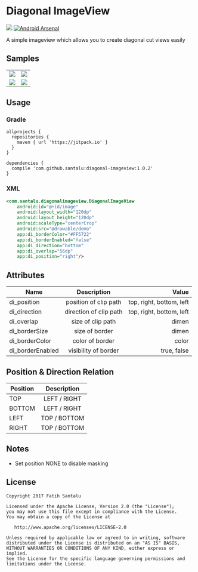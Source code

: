 # Diagonal ImageView

[![](https://jitpack.io/v/santalu/diagonal-imageview.svg)](https://jitpack.io/#santalu/diagonal-imageview) [![Android Arsenal](https://img.shields.io/badge/Android%20Arsenal-Diagonal%20ImageView-brightgreen.svg?style=flat)](https://android-arsenal.com/details/1/6040)

A simple imageview which allows you to create diagonal cut views easily

## Samples

<table >
  <tr>
    <td align="left"><img src="https://github.com/santalu/diagonal-imageview/blob/master/screens/rv.png"/></td>
    <td align="right"><img src="https://github.com/santalu/diagonal-imageview/blob/master/screens/cv.png"/></td>
  </tr>
  <tr>
    <td align="left"><img src="https://github.com/santalu/diagonal-imageview/blob/master/screens/gl.png"/></td>
    <td align="right"><img src="https://github.com/santalu/diagonal-imageview/blob/master/screens/ct.png"/></td>
  </tr>
</table>

## Usage

### Gradle
```
allprojects {
  repositories {
    maven { url 'https://jitpack.io' }
  }
}
```
```
dependencies {
  compile 'com.github.santalu:diagonal-imageview:1.0.2'
}
```

### XML
```xml
<com.santalu.diagonalimageview.DiagonalImageView
    android:id="@+id/image"
    android:layout_width="120dp"
    android:layout_height="120dp"
    android:scaleType="centerCrop"
    android:src="@drawable/demo"
    app:di_borderColor="#FF5722"
    app:di_borderEnabled="false"
    app:di_direction="bottom"
    app:di_overlap="56dp"
    app:di_position="right"/>
```

## Attributes

| Name        | Description           | Value  |
| ------------- |:-------------:| -----:|
| di_position      | position of clip path | top, right, bottom, left |
| di_direction     | direction of clip path      | top, right, bottom, left |
| di_overlap | size of clip path      |   dimen |
| di_borderSize | size of border      |   dimen |
| di_borderColor | color of border      |   color |
| di_borderEnabled | visibility of border      |   true, false |

## Position & Direction Relation

| Position        | Description           | 
| ------------- |:-------------:|
| TOP      | LEFT /  RIGHT | 
| BOTTOM     | LEFT /  RIGHT    | 
| LEFT | TOP  /  BOTTOM     |   
| RIGHT | TOP  /  BOTTOM     |  

## Notes

* Set position NONE to disable masking

## License
```
Copyright 2017 Fatih Santalu

Licensed under the Apache License, Version 2.0 (the "License");
you may not use this file except in compliance with the License.
You may obtain a copy of the License at

   http://www.apache.org/licenses/LICENSE-2.0

Unless required by applicable law or agreed to in writing, software
distributed under the License is distributed on an "AS IS" BASIS,
WITHOUT WARRANTIES OR CONDITIONS OF ANY KIND, either express or implied.
See the License for the specific language governing permissions and
limitations under the License.
```




